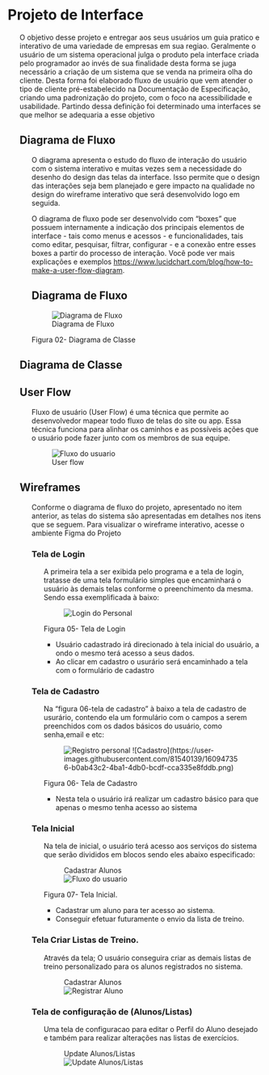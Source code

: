 
# Projeto de Interface
<ol>
O objetivo desse projeto e entregar aos seus usuários um guia pratico e interativo de uma variedade de empresas em sua regiao. Geralmente o usuário de um sistema operacional julga o produto pela interface criada pelo programador ao invés de sua finalidade desta forma se juga necessário a criação de um sistema que se venda na primeira olha do cliente. Desta forma foi elaborado fluxo de usuário que vem atender o tipo de cliente pré-estabelecido na Documentação de Especificação, criando uma padronização do projeto, com o foco na acessibilidade e usabilidade. 
Partindo dessa definição foi determinado uma interfaces se que melhor se adequaria a esse objetivo
 
## Diagrama de Fluxo
<ol>
 
O diagrama apresenta o estudo do fluxo de interação do usuário com o sistema interativo e  muitas vezes sem a necessidade do desenho do design das telas da interface. Isso permite que o design das interações seja bem planejado e gere impacto na qualidade no design do wireframe interativo que será desenvolvido logo em seguida.

O diagrama de fluxo pode ser desenvolvido com “boxes” que possuem internamente a indicação dos principais elementos de interface - tais como menus e acessos - e funcionalidades, tais como editar, pesquisar, filtrar, configurar - e a conexão entre esses boxes a partir do processo de interação. Você pode ver mais explicações e exemplos https://www.lucidchart.com/blog/how-to-make-a-user-flow-diagram.

## Diagrama de Fluxo
<figure>
  <img src="./img/diagram.svg" alt="Diagrama de Fluxo">
  <figcaption>Diagrama de Fluxo</figcaption>
</figure>

 Figura 02- Diagrama de Classe
 </ol>

## Diagrama de Classe


## User Flow
<ol>
 
Fluxo de usuário (User Flow) é uma técnica que permite ao desenvolvedor mapear todo fluxo de telas do site ou app. Essa técnica funciona para alinhar os caminhos e as possíveis ações que o usuário pode fazer junto com os membros de sua equipe.

<figure>
  <img src="./img/FluxodoUsuario.png" alt="Fluxo do usuario">
  <figcaption>User flow</figcaption>
</figure>

 </ol>

## Wireframes
<ol>
 
 Conforme o diagrama de fluxo do projeto, apresentado no item anterior, as telas do sistema são apresentadas em detalhes nos itens que se seguem. Para visualizar o wireframe interativo, acesse o ambiente Figma do Projeto
 
 ### Tela de Login
  <ol>
 
   A primeira tela a ser exibida pelo programa e a tela de login, tratasse de uma tela formulário simples que encaminhará o usuário às demais telas conforme o preenchimento da mesma. Sendo essa exemplificada à baixo:
   
   <figure>
    <img src="./img/loginPersonal.jpg" alt="Login do Personal">
   </figure>


   Figura 05- Tela de Login
   * Usuário cadastrado irá direcionado à tela inicial do usuário, a ondo o mesmo terá acesso a seus dados. 
   * Ao clicar em cadastro o usurário será encaminhado a tela com o formulário de cadastro
 </ol>
  
  ### Tela de Cadastro
  <ol>
  Na “figura 06-tela de cadastro” à baixo a tela de cadastro de usurário, contendo ela um formulário com o campos a serem preenchidos com os dados básicos do usuário, como senha,email e etc: 
   
  <figure>
    <img src="./img/registroPersonal.jpg" alt="Registro personal">
    ![Cadastro](https://user-images.githubusercontent.com/81540139/160947356-b0ab43c2-4ba1-4db0-bcdf-cca335e8fddb.png)
</figure>
 
   Figura 06- Tela de Cadastro
   * Nesta tela o usuário irá realizar um cadastro básico para que apenas o mesmo tenha acesso ao sistema 
 </ol>
 
 ### Tela Inicial
 <ol>
  Na tela de inicial, o usuário terá acesso aos serviços do sistema que serão divididos em blocos sendo eles abaixo especificado:
  
<figure>
    <figcaption>Cadastrar Alunos</figcaption>
    <img src="./img/regALUNO.jpg" alt="Fluxo do usuario">
</figure>
 
  Figura 07- Tela Inicial.
  * Cadastrar um aluno para ter acesso ao sistema.
  * Conseguir efetuar futuramente o envio da lista de treino.
 </ol>
 
 ### Tela Criar Listas de Treino.
 <ol>
  
  Através da tela;
  O usuário conseguira criar as demais listas de treino personalizado para os alunos registrados no sistema.
  
<figure>
    <figcaption>Cadastrar Alunos</figcaption>
    <img src="./img/lista.jpg" alt="Registrar Aluno">
</figure>
 </ol>
 
 ### Tela de configuração de (Alunos/Listas)

 <ol>
  Uma tela de configuracao para editar o Perfil do Aluno 
  desejado e também para realizar alterações nas listas de 
  exercícios.
<figure>
    <figcaption>Update Alunos/Listas</figcaption>
    <img src="./img/CompListaAluno.jpg" alt="Update Alunos/Listas">
</figure>
  </ol>
 </ol>
